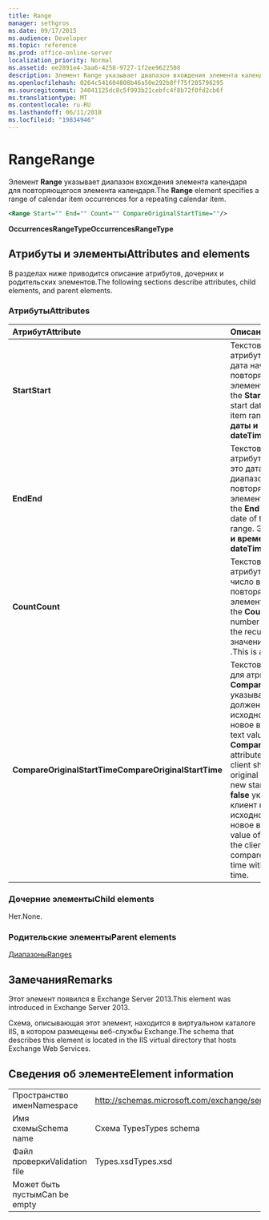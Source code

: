 ```yaml
---
title: Range
manager: sethgros
ms.date: 09/17/2015
ms.audience: Developer
ms.topic: reference
ms.prod: office-online-server
localization_priority: Normal
ms.assetid: ee2891e4-3aa6-4258-9727-1f2ee9622508
description: Элемент Range указывает диапазон вхождения элемента календаря для повторяющегося элемента календаря.
ms.openlocfilehash: 0264c541604808b46a50e292b8ff75f205796295
ms.sourcegitcommit: 34041125dc8c5f993b21cebfc4f8b72f0fd2cb6f
ms.translationtype: MT
ms.contentlocale: ru-RU
ms.lasthandoff: 06/11/2018
ms.locfileid: "19834946"
---
```

# <a name="range"></a><span data-ttu-id="e6fd2-103">Range</span><span class="sxs-lookup"><span data-stu-id="e6fd2-103">Range</span></span>

<span data-ttu-id="e6fd2-104">Элемент **Range** указывает диапазон вхождения элемента календаря для повторяющегося элемента календаря.</span><span class="sxs-lookup"><span data-stu-id="e6fd2-104">The **Range** element specifies a range of calendar item occurrences for a repeating calendar item.</span></span> 
  
```XML
<Range Start="" End="" Count="" CompareOriginalStartTime=""/>
```

 <span data-ttu-id="e6fd2-105">**OccurrencesRangeType**</span><span class="sxs-lookup"><span data-stu-id="e6fd2-105">**OccurrencesRangeType**</span></span>
## <a name="attributes-and-elements"></a><span data-ttu-id="e6fd2-106">Атрибуты и элементы</span><span class="sxs-lookup"><span data-stu-id="e6fd2-106">Attributes and elements</span></span>

<span data-ttu-id="e6fd2-107">В разделах ниже приводится описание атрибутов, дочерних и родительских элементов.</span><span class="sxs-lookup"><span data-stu-id="e6fd2-107">The following sections describe attributes, child elements, and parent elements.</span></span>
  
### <a name="attributes"></a><span data-ttu-id="e6fd2-108">Атрибуты</span><span class="sxs-lookup"><span data-stu-id="e6fd2-108">Attributes</span></span>

|<span data-ttu-id="e6fd2-109">**Атрибут**</span><span class="sxs-lookup"><span data-stu-id="e6fd2-109">**Attribute**</span></span>|<span data-ttu-id="e6fd2-110">**Описание**</span><span class="sxs-lookup"><span data-stu-id="e6fd2-110">**Description**</span></span>|
|:-----|:-----|
|<span data-ttu-id="e6fd2-111">**Start**</span><span class="sxs-lookup"><span data-stu-id="e6fd2-111">**Start**</span></span> <br/> |<span data-ttu-id="e6fd2-112">Текстовое значение атрибута **Начать** — это дата начала диапазона повторяющегося элемента.</span><span class="sxs-lookup"><span data-stu-id="e6fd2-112">The text value of the **Start** attribute is the start date of the recurring item range.</span></span> <span data-ttu-id="e6fd2-113">Это значение **даты и времени** .</span><span class="sxs-lookup"><span data-stu-id="e6fd2-113">This is a **dateTime** value.</span></span>  <br/> |
|<span data-ttu-id="e6fd2-114">**End**</span><span class="sxs-lookup"><span data-stu-id="e6fd2-114">**End**</span></span> <br/> |<span data-ttu-id="e6fd2-115">Текстовое значение атрибута **окончания** — это дата окончания диапазона повторяющегося элемента.</span><span class="sxs-lookup"><span data-stu-id="e6fd2-115">The text value of the **End** attribute is the end date of the recurring item range.</span></span> <span data-ttu-id="e6fd2-116">Это значение **даты и времени** .</span><span class="sxs-lookup"><span data-stu-id="e6fd2-116">This is a **dateTime** value.</span></span>  <br/> |
|<span data-ttu-id="e6fd2-117">**Count**</span><span class="sxs-lookup"><span data-stu-id="e6fd2-117">**Count**</span></span> <br/> |<span data-ttu-id="e6fd2-118">Текстовое значение атрибута **счетчика** — это число вхождений повторяющегося элемента.</span><span class="sxs-lookup"><span data-stu-id="e6fd2-118">The text value of the **Count** attribute is the number of occurrences of the recurring item.</span></span> <span data-ttu-id="e6fd2-119">Это значение типа **integer** .</span><span class="sxs-lookup"><span data-stu-id="e6fd2-119">This is an **integer** value.</span></span>  <br/> |
|<span data-ttu-id="e6fd2-120">**CompareOriginalStartTime**</span><span class="sxs-lookup"><span data-stu-id="e6fd2-120">**CompareOriginalStartTime**</span></span> <br/> |<span data-ttu-id="e6fd2-121">Текстовое значение **true** для атрибута **CompareOriginalStartTime** указывает, что клиент должен сравнить исходное время начала с новое время начала.</span><span class="sxs-lookup"><span data-stu-id="e6fd2-121">The text value of **true** for the **CompareOriginalStartTime** attribute indicates that the client should compare the original start time with the new start time.</span></span> <span data-ttu-id="e6fd2-122">Значение **false** указывает, что клиент не нужно сравнить исходное время начала с новое время начала.</span><span class="sxs-lookup"><span data-stu-id="e6fd2-122">A value of **false** indicates that the client does not need to compare the original start time with the new start time.</span></span>  <br/> |
   
### <a name="child-elements"></a><span data-ttu-id="e6fd2-123">Дочерние элементы</span><span class="sxs-lookup"><span data-stu-id="e6fd2-123">Child elements</span></span>

<span data-ttu-id="e6fd2-124">Нет.</span><span class="sxs-lookup"><span data-stu-id="e6fd2-124">None.</span></span>
  
### <a name="parent-elements"></a><span data-ttu-id="e6fd2-125">Родительские элементы</span><span class="sxs-lookup"><span data-stu-id="e6fd2-125">Parent elements</span></span>

[<span data-ttu-id="e6fd2-126">Диапазоны</span><span class="sxs-lookup"><span data-stu-id="e6fd2-126">Ranges</span></span>](ranges.md)
  
## <a name="remarks"></a><span data-ttu-id="e6fd2-127">Замечания</span><span class="sxs-lookup"><span data-stu-id="e6fd2-127">Remarks</span></span>

<span data-ttu-id="e6fd2-128">Этот элемент появился в Exchange Server 2013.</span><span class="sxs-lookup"><span data-stu-id="e6fd2-128">This element was introduced in Exchange Server 2013.</span></span>
  
<span data-ttu-id="e6fd2-129">Схема, описывающая этот элемент, находится в виртуальном каталоге IIS, в котором размещены веб-службы Exchange.</span><span class="sxs-lookup"><span data-stu-id="e6fd2-129">The schema that describes this element is located in the IIS virtual directory that hosts Exchange Web Services.</span></span>
  
## <a name="element-information"></a><span data-ttu-id="e6fd2-130">Сведения об элементе</span><span class="sxs-lookup"><span data-stu-id="e6fd2-130">Element information</span></span>

|||
|:-----|:-----|
|<span data-ttu-id="e6fd2-131">Пространство имен</span><span class="sxs-lookup"><span data-stu-id="e6fd2-131">Namespace</span></span>  <br/> |http://schemas.microsoft.com/exchange/services/2006/types  <br/> |
|<span data-ttu-id="e6fd2-132">Имя схемы</span><span class="sxs-lookup"><span data-stu-id="e6fd2-132">Schema name</span></span>  <br/> |<span data-ttu-id="e6fd2-133">Схема Types</span><span class="sxs-lookup"><span data-stu-id="e6fd2-133">Types schema</span></span>  <br/> |
|<span data-ttu-id="e6fd2-134">Файл проверки</span><span class="sxs-lookup"><span data-stu-id="e6fd2-134">Validation file</span></span>  <br/> |<span data-ttu-id="e6fd2-135">Types.xsd</span><span class="sxs-lookup"><span data-stu-id="e6fd2-135">Types.xsd</span></span>  <br/> |
|<span data-ttu-id="e6fd2-136">Может быть пустым</span><span class="sxs-lookup"><span data-stu-id="e6fd2-136">Can be empty</span></span>  <br/> ||
   

